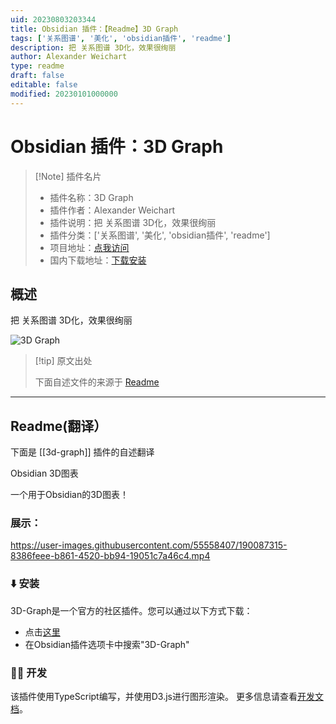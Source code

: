 ```yaml
---
uid: 20230803203344
title: Obsidian 插件：【Readme】3D Graph
tags: ['关系图谱', '美化', 'obsidian插件', 'readme']
description: 把 关系图谱 3D化，效果很绚丽
author: Alexander Weichart
type: readme
draft: false
editable: false
modified: 20230101000000
---
```


# Obsidian 插件：3D Graph

> [!Note] 插件名片
> - 插件名称：3D Graph
> - 插件作者：Alexander Weichart
> - 插件说明：把 关系图谱 3D化，效果很绚丽
> - 插件分类：['关系图谱', '美化', 'obsidian插件', 'readme']
> - 项目地址：[点我访问](https://github.com/AlexW00/obsidian-3d-graph)
> - 国内下载地址：[下载安装](https://pkmer.cn/products/plugin/pluginMarket/?3d-graph)

## 概述

把 关系图谱 3D化，效果很绚丽

![3D Graph](https://cdn.pkmer.cn/covers/3d-graph.gif!pkmer)

> [!tip] 原文出处
> 
>下面自述文件的来源于 [Readme](https://ghproxy.net/https://raw.githubusercontent.com/AlexW00/obsidian-3d-graph/master/README.md)
> 

---

## Readme(翻译）

下面是 [[3d-graph]] 插件的自述翻译


Obsidian 3D图表

一个用于Obsidian的3D图表！

### 展示：

https://user-images.githubusercontent.com/55558407/190087315-8386feee-b861-4520-bb94-19051c7a46c4.mp4

### ⬇️ 安装

3D-Graph是一个官方的社区插件。您可以通过以下方式下载：
- 点击[这里](https://obsidian.md/plugins?id=3d-graph)
- 在Obsidian插件选项卡中搜索"3D-Graph"

### 👨‍💻 开发

该插件使用TypeScript编写，并使用D3.js进行图形渲染。
更多信息请查看[开发文档](docs/dev-docs.md)。



